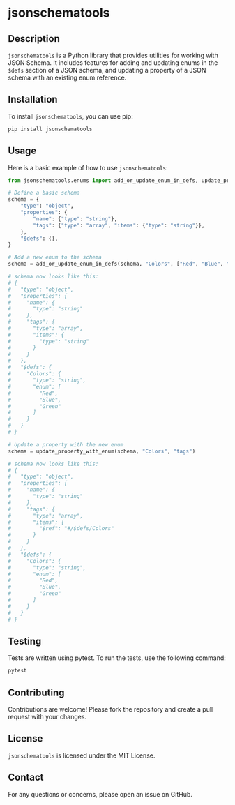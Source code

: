 # jsonschematools

## Description
`jsonschematools` is a Python library that provides utilities for working with JSON Schema. It includes features for adding and updating enums in the `$defs` section of a JSON schema, and updating a property of a JSON schema with an existing enum reference.

## Installation
To install `jsonschematools`, you can use pip:

```bash
pip install jsonschematools
```

## Usage
Here is a basic example of how to use `jsonschematools`:

```python
from jsonschematools.enums import add_or_update_enum_in_defs, update_property_with_enum

# Define a basic schema
schema = {
    "type": "object",
    "properties": {
        "name": {"type": "string"},
        "tags": {"type": "array", "items": {"type": "string"}},
    },
    "$defs": {},
}

# Add a new enum to the schema
schema = add_or_update_enum_in_defs(schema, "Colors", ["Red", "Blue", "Green"])

# schema now looks like this:
# {
#   "type": "object",
#   "properties": {
#     "name": {
#       "type": "string"
#     },
#     "tags": {
#       "type": "array",
#       "items": {
#         "type": "string"
#       }
#     }
#   },
#   "$defs": {
#     "Colors": {
#       "type": "string",
#       "enum": [
#         "Red",
#         "Blue",
#         "Green"
#       ]
#     }
#   }
# }

# Update a property with the new enum
schema = update_property_with_enum(schema, "Colors", "tags")

# schema now looks like this:
# {
#   "type": "object",
#   "properties": {
#     "name": {
#       "type": "string"
#     },
#     "tags": {
#       "type": "array",
#       "items": {
#         "$ref": "#/$defs/Colors"
#       }
#     }
#   },
#   "$defs": {
#     "Colors": {
#       "type": "string",
#       "enum": [
#         "Red",
#         "Blue",
#         "Green"
#       ]
#     }
#   }
# }
```

## Testing
Tests are written using pytest. To run the tests, use the following command:

```bash
pytest
```

## Contributing
Contributions are welcome! Please fork the repository and create a pull request with your changes.

## License
`jsonschematools` is licensed under the MIT License.

## Contact
For any questions or concerns, please open an issue on GitHub.

